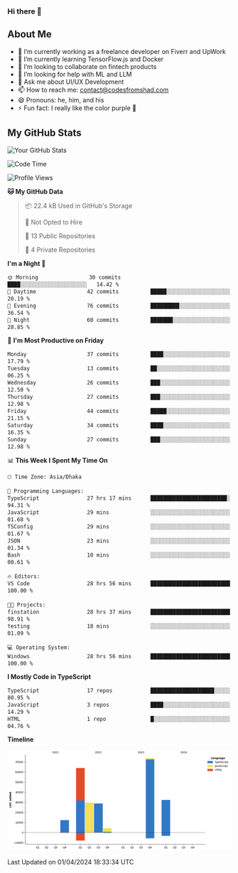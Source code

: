 ### Hi there 👋

## About Me
- 🔭 I’m currently working as a freelance developer on Fiverr and UpWork
- 🌱 I’m currently learning TensorFlow.js and Docker
- 👯 I’m looking to collaborate on fintech products
- 🤔 I’m looking for help with ML and LLM
- 💬 Ask me about UI/UX Development
- 📫 How to reach me: contact@codesfromshad.com
- 😄 Pronouns: he, him, and his
- ⚡ Fun fact: I really like the color purple 💜

## My GitHub Stats

![Your GitHub Stats](https://github-readme-stats.vercel.app/api?username=codesfromshad&show_icons=true&theme=midnight-purple)

<!--START_SECTION:waka-->
![Code Time](http://img.shields.io/badge/Code%20Time-360%20hrs%2042%20mins-blue)

![Profile Views](http://img.shields.io/badge/Profile%20Views-0-blue)

**🐱 My GitHub Data** 

> 📦 22.4 kB Used in GitHub's Storage 
 > 
> 🚫 Not Opted to Hire
 > 
> 📜 13 Public Repositories 
 > 
> 🔑 4 Private Repositories 
 > 
**I'm a Night 🦉** 

```text
🌞 Morning                30 commits          ████░░░░░░░░░░░░░░░░░░░░░   14.42 % 
🌆 Daytime                42 commits          █████░░░░░░░░░░░░░░░░░░░░   20.19 % 
🌃 Evening                76 commits          █████████░░░░░░░░░░░░░░░░   36.54 % 
🌙 Night                  60 commits          ███████░░░░░░░░░░░░░░░░░░   28.85 % 
```
📅 **I'm Most Productive on Friday** 

```text
Monday                   37 commits          ████░░░░░░░░░░░░░░░░░░░░░   17.79 % 
Tuesday                  13 commits          ██░░░░░░░░░░░░░░░░░░░░░░░   06.25 % 
Wednesday                26 commits          ███░░░░░░░░░░░░░░░░░░░░░░   12.50 % 
Thursday                 27 commits          ███░░░░░░░░░░░░░░░░░░░░░░   12.98 % 
Friday                   44 commits          █████░░░░░░░░░░░░░░░░░░░░   21.15 % 
Saturday                 34 commits          ████░░░░░░░░░░░░░░░░░░░░░   16.35 % 
Sunday                   27 commits          ███░░░░░░░░░░░░░░░░░░░░░░   12.98 % 
```


📊 **This Week I Spent My Time On** 

```text
🕑︎ Time Zone: Asia/Dhaka

💬 Programming Languages: 
TypeScript               27 hrs 17 mins      ████████████████████████░   94.31 % 
JavaScript               29 mins             ░░░░░░░░░░░░░░░░░░░░░░░░░   01.68 % 
TSConfig                 29 mins             ░░░░░░░░░░░░░░░░░░░░░░░░░   01.67 % 
JSON                     23 mins             ░░░░░░░░░░░░░░░░░░░░░░░░░   01.34 % 
Bash                     10 mins             ░░░░░░░░░░░░░░░░░░░░░░░░░   00.61 % 

🔥 Editors: 
VS Code                  28 hrs 56 mins      █████████████████████████   100.00 % 

🐱‍💻 Projects: 
finstation               28 hrs 37 mins      █████████████████████████   98.91 % 
testing                  18 mins             ░░░░░░░░░░░░░░░░░░░░░░░░░   01.09 % 

💻 Operating System: 
Windows                  28 hrs 56 mins      █████████████████████████   100.00 % 
```

**I Mostly Code in TypeScript** 

```text
TypeScript               17 repos            ████████████████████░░░░░   80.95 % 
JavaScript               3 repos             ████░░░░░░░░░░░░░░░░░░░░░   14.29 % 
HTML                     1 repo              █░░░░░░░░░░░░░░░░░░░░░░░░   04.76 % 
```



**Timeline**

![Lines of Code chart](https://raw.githubusercontent.com/codesfromshad/codesfromshad/main/assets/bar_graph.png)


 Last Updated on 01/04/2024 18:33:34 UTC
<!--END_SECTION:waka-->

<!--
**codesfromshad/codesfromshad** is a ✨ _special_ ✨ repository because its `README.md` (this file) appears on your GitHub profile.

Here are some ideas to get you started:

- 🔭 I’m currently working on ...
- 🌱 I’m currently learning ...
- 👯 I’m looking to collaborate on ...
- 🤔 I’m looking for help with ...
- 💬 Ask me about ...
- 📫 How to reach me: ...
- 😄 Pronouns: ...
- ⚡ Fun fact: ...
-->
